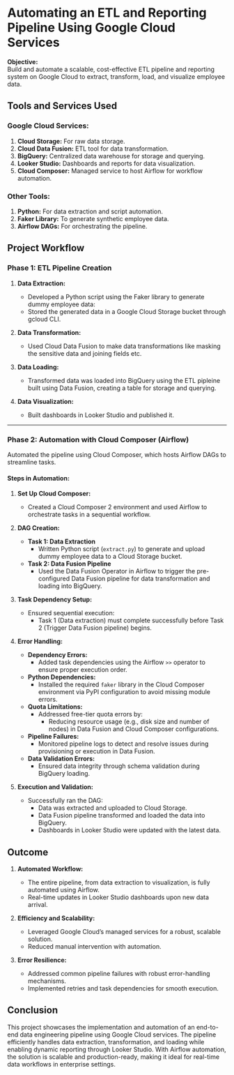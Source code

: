 # Automating an ETL and Reporting Pipeline Using Google Cloud Services  

**Objective:**  
Build and automate a scalable, cost-effective ETL pipeline and reporting system on Google Cloud to extract, transform, load, and visualize employee data.  

## **Tools and Services Used**

### **Google Cloud Services:**
1. **Cloud Storage:** For raw data storage.
2. **Cloud Data Fusion:** ETL tool for data transformation.
3. **BigQuery:** Centralized data warehouse for storage and querying.
4. **Looker Studio:** Dashboards and reports for data visualization.
5. **Cloud Composer:** Managed service to host Airflow for workflow automation.

### **Other Tools:**
1. **Python:** For data extraction and script automation.
2. **Faker Library:** To generate synthetic employee data.
3. **Airflow DAGs:** For orchestrating the pipeline.


## **Project Workflow**

### **Phase 1: ETL Pipeline Creation**
1. **Data Extraction:**
   - Developed a Python script using the Faker library to generate dummy employee data:
   - Stored the generated data in a Google Cloud Storage bucket through gcloud CLI.  

2. **Data Transformation:**
   - Used Cloud Data Fusion to make data transformations like masking the sensitive data and joining fields etc.

3. **Data Loading:**
   - Transformed data was loaded into BigQuery using the ETL pipleine built using Data Fusion, creating a table for storage and querying.

4. **Data Visualization:**
   - Built dashboards in Looker Studio and published it.

---

### **Phase 2: Automation with Cloud Composer (Airflow)**  
Automated the pipeline using Cloud Composer, which hosts Airflow DAGs to streamline tasks.

#### **Steps in Automation:**
1. **Set Up Cloud Composer:**
   - Created a Cloud Composer 2 environment and used Airflow to orchestrate tasks in a sequential workflow.

2. **DAG Creation:**
   - **Task 1: Data Extraction**
     - Written Python script (`extract.py`) to generate and upload dummy employee data to a Cloud Storage bucket.
   - **Task 2: Data Fusion Pipeline**
     - Used the Data Fusion Operator in Airflow to trigger the pre-configured Data Fusion pipeline for data transformation and loading into BigQuery.  

3. **Task Dependency Setup:**
   - Ensured sequential execution:
     - Task 1 (Data extraction) must complete successfully before Task 2 (Trigger Data Fusion pipeline) begins.  

4. **Error Handling:**
   - **Dependency Errors:** 
     - Added task dependencies using the Airflow `>>` operator to ensure proper execution order.
   - **Python Dependencies:**
     - Installed the required `faker` library in the Cloud Composer environment via PyPI configuration to avoid missing module errors.
   - **Quota Limitations:**
     - Addressed free-tier quota errors by:
       - Reducing resource usage (e.g., disk size and number of nodes) in Data Fusion and Cloud Composer configurations.
   - **Pipeline Failures:**
     - Monitored pipeline logs to detect and resolve issues during provisioning or execution in Data Fusion.
   - **Data Validation Errors:**
     - Ensured data integrity through schema validation during BigQuery loading.  

5. **Execution and Validation:**
   - Successfully ran the DAG:
     - Data was extracted and uploaded to Cloud Storage.
     - Data Fusion pipeline transformed and loaded the data into BigQuery.
     - Dashboards in Looker Studio were updated with the latest data.

## **Outcome**
1. **Automated Workflow:**
   - The entire pipeline, from data extraction to visualization, is fully automated using Airflow.
   - Real-time updates in Looker Studio dashboards upon new data arrival.  

2. **Efficiency and Scalability:**
   - Leveraged Google Cloud’s managed services for a robust, scalable solution.
   - Reduced manual intervention with automation.  

3. **Error Resilience:**
   - Addressed common pipeline failures with robust error-handling mechanisms.
   - Implemented retries and task dependencies for smooth execution.

## **Conclusion**
This project showcases the implementation and automation of an end-to-end data engineering pipeline using Google Cloud services. The pipeline efficiently handles data extraction, transformation, and loading while enabling dynamic reporting through Looker Studio. With Airflow automation, the solution is scalable and production-ready, making it ideal for real-time data workflows in enterprise settings.
